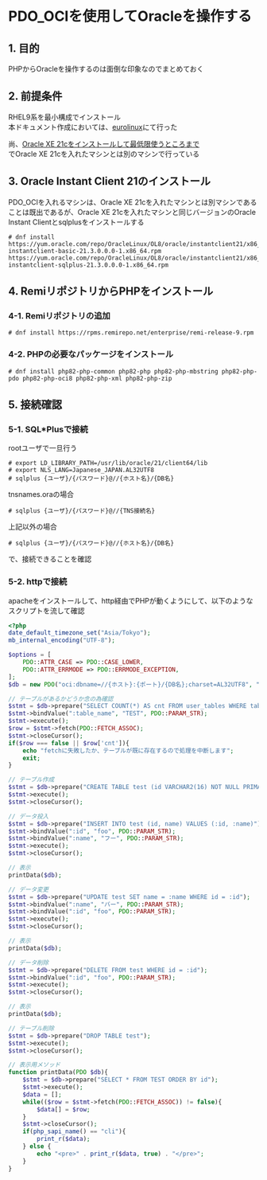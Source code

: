 # PDO_OCIを使用してOracleを操作する

## 1. 目的

PHPからOracleを操作するのは面倒な印象なのでまとめておく

## 2. 前提条件

RHEL9系を最小構成でインストール  
本ドキュメント作成においては、[eurolinux](https://en.euro-linux.com/)にて行った  

尚、[Oracle XE 21cをインストールして最低限使うところまで](/Oracle-XE-21cインストール.md)  
でOracle XE 21cを入れたマシンとは別のマシンで行っている

## 3. Oracle Instant Client 21のインストール

PDO_OCIを入れるマシンは、Oracle XE 21cを入れたマシンとは別マシンであることは既出であるが、Oracle XE 21cを入れたマシンと同じバージョンのOracle Instant Clientとsqlplusをインストールする

```shell
# dnf install https://yum.oracle.com/repo/OracleLinux/OL8/oracle/instantclient21/x86_64/getPackage/oracle-instantclient-basic-21.3.0.0.0-1.x86_64.rpm https://yum.oracle.com/repo/OracleLinux/OL8/oracle/instantclient21/x86_64/getPackage/oracle-instantclient-sqlplus-21.3.0.0.0-1.x86_64.rpm
```

## 4. RemiリポジトリからPHPをインストール

### 4-1. Remiリポジトリの追加

```shell
# dnf install https://rpms.remirepo.net/enterprise/remi-release-9.rpm
```

### 4-2. PHPの必要なパッケージをインストール

```shell
# dnf install php82-php-common php82-php php82-php-mbstring php82-php-pdo php82-php-oci8 php82-php-xml php82-php-zip
```

## 5. 接続確認

### 5-1. SQL*Plusで接続

rootユーザで一旦行う

```shell
# export LD_LIBRARY_PATH=/usr/lib/oracle/21/client64/lib
# export NLS_LANG=Japanese_JAPAN.AL32UTF8
# sqlplus {ユーザ}/{パスワード}@//{ホスト名}/{DB名}
```

tnsnames.oraの場合

```shell
# sqlplus {ユーザ}/{パスワード}@//{TNS接続名}
```

上記以外の場合

```shell
# sqlplus {ユーザ}/{パスワード}@//{ホスト名}/{DB名}
```

で、接続できることを確認

### 5-2. httpで接続

apacheをインストールして、http経由でPHPが動くようにして、以下のようなスクリプトを流して確認

```php
<?php
date_default_timezone_set("Asia/Tokyo");
mb_internal_encoding("UTF-8");

$options = [
	PDO::ATTR_CASE => PDO::CASE_LOWER,
	PDO::ATTR_ERRMODE => PDO::ERRMODE_EXCEPTION,
];
$db = new PDO("oci:dbname=//{ホスト}:{ポート}/{DB名};charset=AL32UTF8", "{ユーザ名}", "{パスワード}", $options);

// テーブルがあるかどうか念の為確認
$stmt = $db->prepare("SELECT COUNT(*) AS cnt FROM user_tables WHERE table_name = :table_name");
$stmt->bindValue(":table_name", "TEST", PDO::PARAM_STR);
$stmt->execute();
$row = $stmt->fetch(PDO::FETCH_ASSOC);
$stmt->closeCursor();
if($row === false || $row['cnt']){
	echo "fetchに失敗したか、テーブルが既に存在するので処理を中断します";
	exit;
} 

// テーブル作成
$stmt = $db->prepare("CREATE TABLE test (id VARCHAR2(16) NOT NULL PRIMARY KEY, name VARCHAR2(4000))");
$stmt->execute();
$stmt->closeCursor();

// データ投入
$stmt = $db->prepare("INSERT INTO test (id, name) VALUES (:id, :name)");
$stmt->bindValue(":id", "foo", PDO::PARAM_STR);
$stmt->bindValue(":name", "フー", PDO::PARAM_STR);
$stmt->execute();
$stmt->closeCursor();

// 表示
printData($db);

// データ変更
$stmt = $db->prepare("UPDATE test SET name = :name WHERE id = :id");
$stmt->bindValue(":name", "バー", PDO::PARAM_STR);
$stmt->bindValue(":id", "foo", PDO::PARAM_STR);
$stmt->execute();
$stmt->closeCursor();

// 表示
printData($db);

// データ削除
$stmt = $db->prepare("DELETE FROM test WHERE id = :id");
$stmt->bindValue(":id", "foo", PDO::PARAM_STR);
$stmt->execute();
$stmt->closeCursor();

// 表示
printData($db);

// テーブル削除
$stmt = $db->prepare("DROP TABLE test");
$stmt->execute();
$stmt->closeCursor();

// 表示用メソッド
function printData(PDO $db){
	$stmt = $db->prepare("SELECT * FROM TEST ORDER BY id");
	$stmt->execute();
	$data = [];
	while(($row = $stmt->fetch(PDO::FETCH_ASSOC)) != false){
		$data[] = $row;
	}
	$stmt->closeCursor();
	if(php_sapi_name() == "cli"){
		print_r($data);
	} else {
		echo "<pre>" . print_r($data, true) . "</pre>";
	}
}
```
